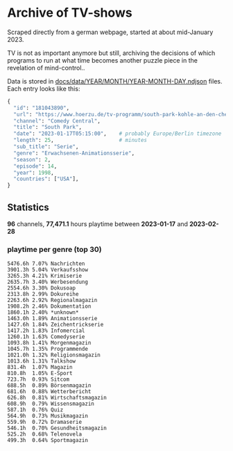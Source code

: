 # Archive of TV-shows

Scraped directly from a german webpage, started at about mid-January 2023.

TV is not as important anymore but still, archiving the decisions of which programs to run at what time
becomes another puzzle piece in the revelation of mind-control.. 

Data is stored in [docs/data/YEAR/MONTH/YEAR-MONTH-DAY.ndjson](docs/data/) files. 
Each entry looks like this:

```python
{
  "id": "181043890", 
  "url": "https://www.hoerzu.de/tv-programm/south-park-kohle-an-den-chefkoch/bid_181043890/", 
  "channel": "Comedy Central", 
  "title": "South Park", 
  "date": "2023-01-17T05:15:00",    # probably Europe/Berlin timezone 
  "length": 25,                     # minutes 
  "sub_title": "Serie", 
  "genre": "Erwachsenen-Animationsserie", 
  "season": 2, 
  "episode": 14, 
  "year": 1998, 
  "countries": ["USA"],
}
```

## Statistics

**96** channels, **77,471.1** hours playtime between **2023-01-17** and **2023-02-28**


### playtime per genre (top 30)

    5476.6h 7.07% Nachrichten
    3901.3h 5.04% Verkaufsshow
    3265.3h 4.21% Krimiserie
    2635.7h 3.40% Werbesendung
    2554.6h 3.30% Dokusoap
    2313.8h 2.99% Dokureihe
    2263.6h 2.92% Regionalmagazin
    1908.2h 2.46% Dokumentation
    1860.1h 2.40% *unknown*
    1463.0h 1.89% Animationsserie
    1427.6h 1.84% Zeichentrickserie
    1417.2h 1.83% Infomercial
    1260.1h 1.63% Comedyserie
    1093.8h 1.41% Morgenmagazin
    1045.7h 1.35% Programmende
    1021.0h 1.32% Religionsmagazin
    1013.6h 1.31% Talkshow
    831.4h  1.07% Magazin
    810.8h  1.05% E-Sport
    723.7h  0.93% Sitcom
    688.5h  0.89% Börsenmagazin
    681.6h  0.88% Wetterbericht
    626.8h  0.81% Wirtschaftsmagazin
    608.9h  0.79% Wissensmagazin
    587.1h  0.76% Quiz
    564.9h  0.73% Musikmagazin
    559.9h  0.72% Dramaserie
    546.1h  0.70% Gesundheitsmagazin
    525.2h  0.68% Telenovela
    499.3h  0.64% Sportmagazin
